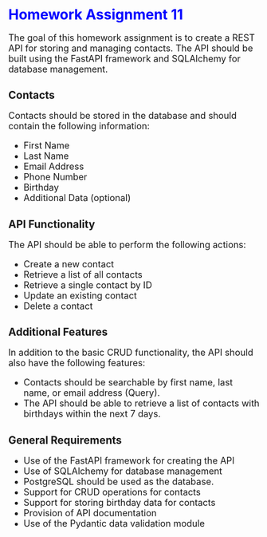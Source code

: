 <h1 align="left" style="color:blue;">Homework Assignment 11</h1>

<p style="font-size:18px;">
The goal of this homework assignment is to create a REST API for storing and managing contacts. The API should be built using the FastAPI framework and SQLAlchemy for database management.
</p>

<h2>Contacts</h2>

<p style="font-size:18px;">
Contacts should be stored in the database and should contain the following information:
</p>

<ul style="font-size:18px;">
<li>First Name</li>
<li>Last Name</li>
<li>Email Address</li>
<li>Phone Number</li>
<li>Birthday</li>
<li>Additional Data (optional)</li>
</ul>

<h2>API Functionality</h2>

<p style="font-size:18px;">
The API should be able to perform the following actions:
</p>

<ul style="font-size:18px;">
<li>Create a new contact</li>
<li>Retrieve a list of all contacts</li>
<li>Retrieve a single contact by ID</li>
<li>Update an existing contact</li>
<li>Delete a contact</li>
</ul>

<h2>Additional Features</h2>

<p style="font-size:18px;">
In addition to the basic CRUD functionality, the API should also have the following features:
</p>

<ul style="font-size:18px;">
<li>Contacts should be searchable by first name, last name, or email address (Query).</li>
<li>The API should be able to retrieve a list of contacts with birthdays within the next 7 days.</li>
</ul>

<h2>General Requirements</h2>

<ul style="font-size:18px;">
<li>Use of the FastAPI framework for creating the API</li>
<li>Use of SQLAlchemy for database management</li>
<li>PostgreSQL should be used as the database.</li>
<li>Support for CRUD operations for contacts</li>
<li>Support for storing birthday data for contacts</li>
<li>Provision of API documentation</li>
<li>Use of the Pydantic data validation module</li>
</ul>